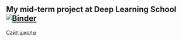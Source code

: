 ## My mid-term project at Deep Learning School [![Binder](https://mybinder.org/badge.svg)](https://mybinder.org/v2/gh/bazitur/dlschl_project/master)
[Сайт школы](https://deepmipt.github.io/dlschl/)

